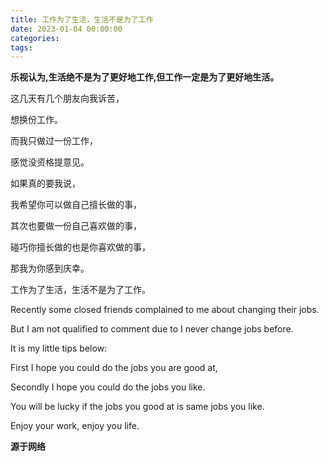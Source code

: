 ```yaml
---
title: 工作为了生活，生活不是为了工作
date: 2023-01-04 00:00:00
categories:
tags:
---
```

**乐视认为,生活绝不是为了更好地工作,但工作一定是为了更好地生活。**
<!-- more -->

这几天有几个朋友向我诉苦，

想换份工作。

而我只做过一份工作，

感觉没资格提意见。

如果真的要我说，

我希望你可以做自己擅长做的事，

其次也要做一份自己喜欢做的事，

碰巧你擅长做的也是你喜欢做的事，

那我为你感到庆幸。

工作为了生活，生活不是为了工作。


Recently some closed friends complained to me about changing their jobs.

But I am not qualified to comment due to I never change jobs before.

It is my little tips below:

First I hope you could do the jobs you are good at,

Secondly I hope you could do the jobs you like.

You will be lucky if the jobs you good at is same jobs you like.

Enjoy your work, enjoy you life.

**源于网络**